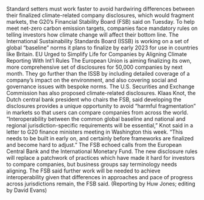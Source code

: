 Standard setters must work faster to avoid hardwiring differences between their finalized climate-related company disclosures, which would fragment markets, the G20’s Financial Stability Board (FSB) said on Tuesday.
To help meet net-zero carbon emission targets, companies face mandatory rules on telling investors how climate change will affect their bottom line.
The International Sustainability Standards Board (ISSB) is working on a set of global “baseline” norms it plans to finalize by early 2023 for use in countries like Britain.
EU Urged to Simplify Life for Companies by Aligning Climate Reporting With Int’l Rules
The European Union is aiming finalizing its own, more comprehensive set of disclosures for 50,000 companies by next month. They go further than the ISSB by including detailed coverage of a company’s impact on the environment, and also covering social and governance issues with bespoke norms.
The U.S. Securities and Exchange Commission has also proposed climate-related disclosures.
Klaas Knot, the Dutch central bank president who chairs the FSB, said developing the disclosures provides a unique opportunity to avoid “harmful fragmentation” in markets so that users can compare companies from across the world.
“Interoperability between the common global baseline and national and regional jurisdiction-specific requirements will be essential,” Knot said in a letter to G20 finance ministers meeting in Washington this week.
“This needs to be built in early on, and certainly before frameworks are finalized and become hard to adjust.”
The FSB echoed calls from the European Central Bank and the International Monetary Fund.
The new disclosure rules will replace a patchwork of practices which have made it hard for investors to compare companies, but business groups say terminology needs aligning.
The FSB said further work will be needed to achieve interoperability given that differences in approaches and pace of progress across jurisdictions remain, the FSB said.
(Reporting by Huw Jones; editing by David Evans)